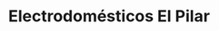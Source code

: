 ---
title: "Electrodomésticos El Pilar"
url: /pegalajar/electrodomesticos-el-pilar/
shop: Haushaltsgeräte
---